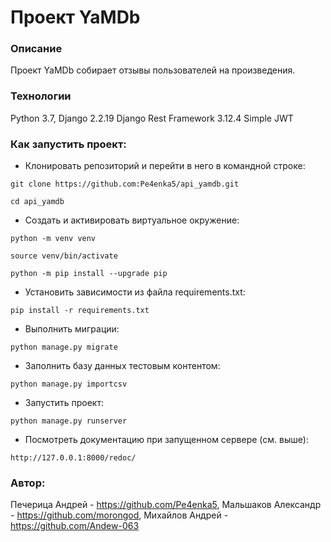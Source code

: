# Проект YaMDb

### Описание
Проект YaMDb собирает отзывы пользователей на произведения.

### Технологии
Python 3.7,
Django 2.2.19
Django Rest Framework 3.12.4
Simple JWT
### Как запустить проект:
- Клонировать репозиторий и перейти в него в командной строке:

```git clone https://github.com:Pe4enka5/api_yamdb.git```

```cd api_yamdb```

- Cоздать и активировать виртуальное окружение:

```python -m venv venv```

```source venv/bin/activate```

```python -m pip install --upgrade pip```

- Установить зависимости из файла requirements.txt:

```pip install -r requirements.txt```

- Выполнить миграции:

```python manage.py migrate```

- Заполнить базу данных тестовым контентом:

```python manage.py importcsv```

- Запустить проект:

```python manage.py runserver```

- Посмотреть документацию при запущенном сервере (см. выше):

```http://127.0.0.1:8000/redoc/```

### Автор:
Печерица Андрей - https://github.com/Pe4enka5,
Мальшаков Александр - https://github.com/morongod,
Михайлов Андрей - https://github.com/Andew-063